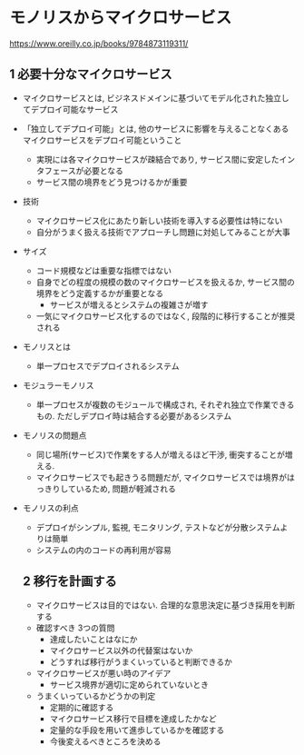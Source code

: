 # モノリスからマイクロサービス

https://www.oreilly.co.jp/books/9784873119311/

## 1 必要十分なマイクロサービス

- マイクロサービスとは, ビジネスドメインに基づいてモデル化された独立してデプロイ可能なサービス
- 「独立してデプロイ可能」とは, 他のサービスに影響を与えることなくあるマイクロサービスをデプロイ可能ということ
  - 実現には各マイクロサービスが疎結合であり, サービス間に安定したインタフェースが必要となる
  - サービス間の境界をどう見つけるかが重要
- 技術
  - マイクロサービス化にあたり新しい技術を導入する必要性は特にない
  - 自分がうまく扱える技術でアプローチし問題に対処してみることが大事
- サイズ
  - コード規模などは重要な指標ではない
  - 自身でどの程度の規模の数のマイクロサービスを扱えるか, サービス間の境界をどう定義するかが重要となる
    - サービスが増えるとシステムの複雑さが増す
  - 一気にマイクロサービス化するのではなく, 段階的に移行することが推奨される
- モノリスとは
  - 単一プロセスでデプロイされるシステム
- モジュラーモノリス
  - 単一プロセスが複数のモジュールで構成され, それぞれ独立で作業できるもの. ただしデプロイ時は結合する必要があるシステム
- モノリスの問題点
  - 同じ場所(サービス)で作業をする人が増えるほど干渉, 衝突することが増える.
  - マイクロサービスでも起きうる問題だが, マイクロサービスでは境界がはっきりしているため, 問題が軽減される
- モノリスの利点
  - デプロイがシンプル, 監視, モニタリング, テストなどが分散システムよりは簡単
  - システムの内のコードの再利用が容易

  ## 2 移行を計画する

  - マイクロサービスは目的ではない. 合理的な意思決定に基づき採用を判断する
  - 確認すべき 3つの質問
    - 達成したいことはなにか
    - マイクロサービス以外の代替案はないか
    - どうすれば移行がうまくいっていると判断できるか
  - マイクロサービスが悪い時のアイデア
    - サービス境界が適切に定められていないとき
  - うまくいっているかどうかの判定
    - 定期的に確認する
    - マイクロサービス移行で目標を達成したかなど
    - 定量的な手段を用いて進歩しているかを確認する
    - 今後変えるべきところを決める